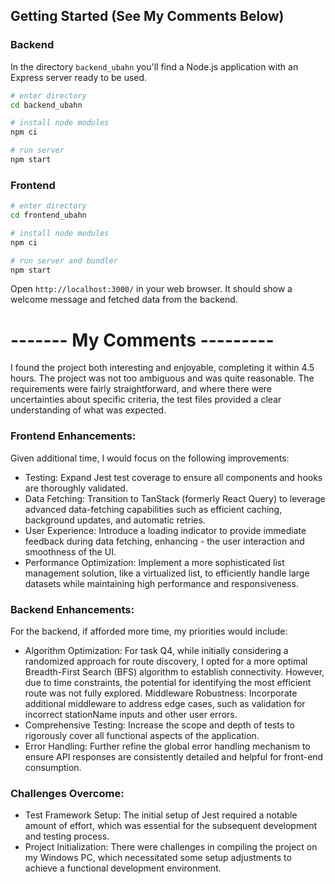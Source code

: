 ## Getting Started (See My Comments Below)

### Backend

In the directory `backend_ubahn` you'll find a Node.js application with an Express server ready to be used.

```sh
# enter directory
cd backend_ubahn

# install node modules
npm ci

# run server
npm start
```


### Frontend

```sh
# enter directory
cd frontend_ubahn

# install node modules
npm ci

# run server and bundler
npm start
```

Open `http://localhost:3000/` in your web browser. It should show a welcome message and fetched data from the backend.


# ------- My Comments ---------

I found the project both interesting and enjoyable, completing it within 4.5 hours. The project was not too ambiguous and was quite reasonable. The requirements were fairly straightforward, and where there were uncertainties about specific criteria, the test files provided a clear understanding of what was expected.

### Frontend Enhancements:

Given additional time, I would focus on the following improvements:

- Testing: Expand Jest test coverage to ensure all components and hooks are thoroughly validated.
- Data Fetching: Transition to TanStack (formerly React Query) to leverage advanced data-fetching capabilities such as efficient caching, background updates, and automatic retries.
- User Experience: Introduce a loading indicator to provide immediate feedback during data fetching, enhancing - the user interaction and smoothness of the UI.
- Performance Optimization: Implement a more sophisticated list management solution, like a virtualized list, to efficiently handle large datasets while maintaining high performance and responsiveness.

### Backend Enhancements:

For the backend, if afforded more time, my priorities would include:

- Algorithm Optimization: For task Q4, while initially considering a randomized approach for route discovery, I opted for a more optimal Breadth-First Search (BFS) algorithm to establish connectivity. However, due to time constraints, the potential for identifying the most efficient route was not fully explored.
  Middleware Robustness: Incorporate additional middleware to address edge cases, such as validation for incorrect stationName inputs and other user errors.
- Comprehensive Testing: Increase the scope and depth of tests to rigorously cover all functional aspects of the application.
- Error Handling: Further refine the global error handling mechanism to ensure API responses are consistently detailed and helpful for front-end consumption.

### Challenges Overcome:

- Test Framework Setup: The initial setup of Jest required a notable amount of effort, which was essential for the subsequent development and testing process.
- Project Initialization: There were challenges in compiling the project on my Windows PC, which necessitated some setup adjustments to achieve a functional development environment.
